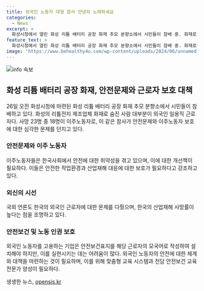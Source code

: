 ```yaml
---
title: 외국인 노동자 대형 참사 안녕히 노래하세요
categories:
  - News
excerpt: >
  화성시청에서 열린 화성 리튬 배터리 공장 화재 추모 분향소에서 시민들이 참배 중. 화재로 희생된 외국인 일용직 노동자들의 고용과 안전 문제에 대한 논의가 뜨겁다. 이주노동자의 노동 인권과 안전 문제가 도마 위에 올랐고, 외신들도 한국의 외국인 노동력 의존과 산업 안전 문제를 지적했다. 외국인 노동자를 위한 안전보건 교육과 조치가 미흡하며, 그들을 위한 맞춤형 교육 시스템과 전문가 양성이 필요하다. 전체적으로 외국인 노동자의 안전과 노동 인권 보호가 시급한 과제로 대두되고 있다.
feature_text: >
  화성시청에서 열린 화성 리튬 배터리 공장 화재 추모 분향소에서 시민들이 참배 중. 화재로 희생된 외국인 일용직 노동자들의 고용과 안전 문제에 대한 논의가 뜨겁다. 이주노동자의 노동 인권과 안전 문제가 도마 위에 올랐고, 외신들도 한국의 외국인 노동력 의존과 산업 안전 문제를 지적했다. 외국인 노동자를 위한 안전보건 교육과 조치가 미흡하며, 그들을 위한 맞춤형 교육 시스템과 전문가 양성이 필요하다. 전체적으로 외국인 노동자의 안전과 노동 인권 보호가 시급한 과제로 대두되고 있다.
image: 'https://www.behealthy4u.com/wp-content/uploads/2024/06/unnamed-file.png'
---
```


<p><img src="https://www.behealthy4u.com/wp-content/uploads/2024/06/unnamed-file.png" alt="info 속보" /></p>

<h2 data-ke-size="size26">화성 리튬 배터리 공장 화재, 안전문제와 근로자 보호 대책</h2>

<p data-ke-size="size16">26일 오전 화성시청에 마련된 화성 리튬 배터리 공장 화재 추모 분향소에서 시민들이 참배하고 있다. 화성의 리튬전지 제조업체 화재로 숨진 사람 대부분이 외국인 일용직 근로자다. 사망 23명 중 18명이 이주노동자로, 이 같은 참사가 안전문제와 이주노동자 보호에 대한 심각한 문제를 던지고 있다.</p>

<h3>안전문제와 이주 노동자</h3>

<p data-ke-size="size16">이주노동자들은 한국사회에서 안전에 대한 취약성을 겪고 있으며, 이에 대한 개선책이 필요하다. 이들은 안전한 작업환경과 산업재해 대응에 대한 보호가 필요하다고 강조하고 있다.</p>

<h3>외신의 시선</h3>

<p data-ke-size="size16">국외 언론도 한국의 외국인 근로자에 대한 문제를 다뤘으며, 한국의 산업재해 사망률이 높다는 점을 조명하고 있다.</p>

<h3>안전보건 및 노동 인권 보호</h3>

<p data-ke-size="size16">외국인 노동자를 고용하는 기업은 안전보건표지를 해당 근로자의 모국어로 작성하여 설치해야 하지만, 이를 실현시키는 데는 어려움이 많다. 외국인 노동자의 안전에 대한 체계와 대책을 마련하는 것이 필요하며, 이를 위해 맞춤형 교육 시스템과 전담 안전보건 교육 전문가 양성이 필요하다.</p>
생생한 뉴스, <a href="https://opensis.kr" rel="dofollow">opensis.kr</a>


